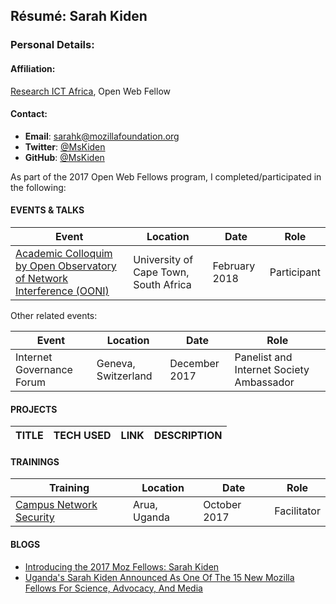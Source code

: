 ## Résumé: Sarah Kiden 	

### Personal Details:

#### Affiliation:
[Research ICT Africa](https://researchictafrica.net/), Open Web Fellow

#### Contact:
* **Email**: [sarahk@mozillafoundation.org](mailto:sarahk@mozillafoundation.org)
* **Twitter**: [@MsKiden](https://twitter.com/MsKiden)
* **GitHub**: [@MsKiden](https://github.com/MsKiden)

As part of the 2017 Open Web Fellows program, I completed/participated in the following:

#### EVENTS & TALKS

Event | Location | Date | Role
----- | -------- | ---- | -----
[Academic Colloquim by Open Observatory of Network Interference (OONI)](http://www.science.uct.ac.za/event/internet-censorship-measurements) | University of Cape Town, South Africa | February 2018 | Participant

Other related events:

Event | Location | Date | Role
----- | -------- | ---- | -----
Internet Governance Forum | Geneva, Switzerland | December 2017 | Panelist and Internet Society Ambassador |

#### PROJECTS
TITLE | TECH USED | LINK | DESCRIPTION
----- | --------- | ---- | ------------

#### TRAININGS
Training | Location | Date | Role
----- | -------- | ---- | -----
[Campus Network Security](https://workshops.renu.ac.ug/2017/renu-muni-cns/) | Arua, Uganda | October 2017 | Facilitator |
  
#### BLOGS
* [Introducing the 2017 Moz Fellows: Sarah Kiden](https://medium.com/read-write-participate/mozilla-announces-15-new-fellows-for-science-advocacy-and-media-1bff27e97fc7)
* [Uganda's Sarah Kiden Announced As One Of The 15 New Mozilla Fellows For Science, Advocacy, And Media](https://www.iafrikan.com/2017/09/19/mozilla-announces-15-new-fellows-for-science-advocacy-and-media/)
